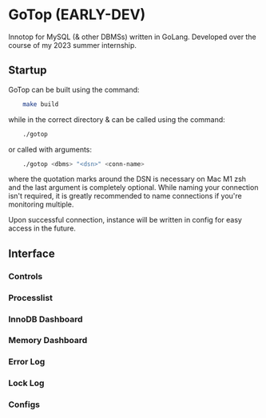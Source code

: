 # GoTop (EARLY-DEV)
Innotop for MySQL (& other DBMSs) written in GoLang.
Developed over the course of my 2023 summer internship.

## Startup
GoTop can be built using the command:
```bash
    make build
```

while in the correct directory & can be called using the command:
```bash
    ./gotop
```

or called with arguments:
```bash
    ./gotop <dbms> "<dsn>" <conn-name>
```
where the quotation marks around the DSN is necessary on Mac M1 zsh and the last argument is completely optional.
While naming your connection isn't required, it is greatly recommended to name connections if you're monitoring multiple.

Upon successful connection, instance will be written in config for easy access in the future.

## Interface
### Controls

### Processlist

### InnoDB Dashboard

### Memory Dashboard

### Error Log

### Lock Log

### Configs